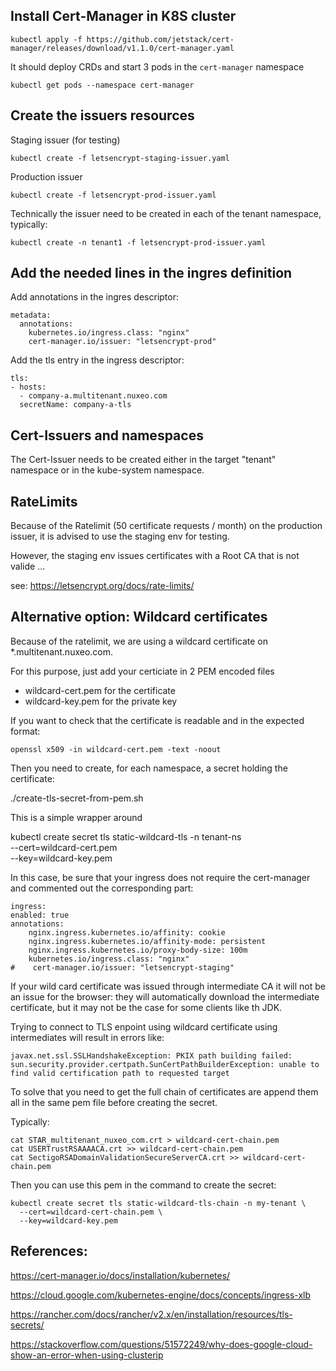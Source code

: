 ## Install Cert-Manager in K8S cluster

    kubectl apply -f https://github.com/jetstack/cert-manager/releases/download/v1.1.0/cert-manager.yaml

It should deploy CRDs and start 3 pods in the `cert-manager` namespace

    kubectl get pods --namespace cert-manager

## Create the issuers resources

Staging issuer (for testing)

    kubectl create -f letsencrypt-staging-issuer.yaml

Production issuer

    kubectl create -f letsencrypt-prod-issuer.yaml

Technically the issuer need to be created in each of the tenant namespace, typically:

    kubectl create -n tenant1 -f letsencrypt-prod-issuer.yaml

## Add the needed lines in the ingres definition

Add annotations in the ingres descriptor:

    metadata:
      annotations:
        kubernetes.io/ingress.class: "nginx"    
        cert-manager.io/issuer: "letsencrypt-prod"

Add the tls entry in the ingress descriptor:

    tls:
    - hosts:
      - company-a.multitenant.nuxeo.com
      secretName: company-a-tls

## Cert-Issuers and namespaces

The Cert-Issuer needs to be created either in the target "tenant" namespace or in the kube-system namespace.

## RateLimits

Because of the Ratelimit (50 certificate requests / month) on the production issuer, it is advised to use the staging env for testing.

However, the staging env issues certificates with a Root CA that is not valide ...

see: https://letsencrypt.org/docs/rate-limits/

## Alternative option: Wildcard certificates

Because of the ratelimit, we are using a wildcard certificate on *.multitenant.nuxeo.com.

For this purpose, just add your certiciate in 2 PEM encoded files 

 - wildcard-cert.pem for the certificate
 - wildcard-key.pem for the private key

If you want to check that the certificate is readable and in the expected format:

    openssl x509 -in wildcard-cert.pem -text -noout

Then you need to create, for each namespace, a secret holding the certificate:

   ./create-tls-secret-from-pem.sh

This is a simple wrapper around

   kubectl create secret tls static-wildcard-tls -n tenant-ns \
    --cert=wildcard-cert.pem \
    --key=wildcard-key.pem

In this case, be sure that your ingress does not require the cert-manager and commented out the corresponding part:

    ingress:
    enabled: true
    annotations:
        nginx.ingress.kubernetes.io/affinity: cookie
        nginx.ingress.kubernetes.io/affinity-mode: persistent
        nginx.ingress.kubernetes.io/proxy-body-size: 100m
        kubernetes.io/ingress.class: "nginx"    
    #    cert-manager.io/issuer: "letsencrypt-staging"

If your wild card certificate was issued through intermediate CA it will not be an issue for the browser: they will automatically download the intermediate certificate, but it may not be the case for some clients like th JDK.

Trying to connect to TLS enpoint using wildcard certificate using intermediates will result in errors like:

    javax.net.ssl.SSLHandshakeException: PKIX path building failed: sun.security.provider.certpath.SunCertPathBuilderException: unable to find valid certification path to requested target

To solve that you need to get the full chain of certificates are append them all in the same pem file before creating the secret.

Typically:

    cat STAR_multitenant_nuxeo_com.crt > wildcard-cert-chain.pem
    cat USERTrustRSAAAACA.crt >> wildcard-cert-chain.pem
    cat SectigoRSADomainValidationSecureServerCA.crt >> wildcard-cert-chain.pem

Then you can use this pem in the command to create the secret:

    kubectl create secret tls static-wildcard-tls-chain -n my-tenant \
      --cert=wildcard-cert-chain.pem \
      --key=wildcard-key.pem

## References: 

https://cert-manager.io/docs/installation/kubernetes/

https://cloud.google.com/kubernetes-engine/docs/concepts/ingress-xlb

https://rancher.com/docs/rancher/v2.x/en/installation/resources/tls-secrets/

https://stackoverflow.com/questions/51572249/why-does-google-cloud-show-an-error-when-using-clusterip

